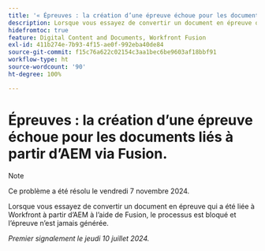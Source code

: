 ```yaml
---
title: '« Épreuves : la création d’une épreuve échoue pour les documents liés à partir d’AEM via Fusion »'
description: Lorsque vous essayez de convertir un document en épreuve qui a été liée à Workfront à partir d’AEM à l’aide de Fusion, le processus est bloqué et l’épreuve n’est jamais générée.
hidefromtoc: true
feature: Digital Content and Documents, Workfront Fusion
exl-id: 411b274e-7b93-4f15-ae0f-992eba40de84
source-git-commit: f15c76a622c02154c3aa1bec6be9603af18bbf91
workflow-type: ht
source-wordcount: '90'
ht-degree: 100%

---
```


# Épreuves : la création d’une épreuve échoue pour les documents liés à partir d’AEM via Fusion.

>[!NOTE]
>
>Ce problème a été résolu le vendredi 7 novembre 2024.

Lorsque vous essayez de convertir un document en épreuve qui a été liée à Workfront à partir d’AEM à l’aide de Fusion, le processus est bloqué et l’épreuve n’est jamais générée.

_Premier signalement le jeudi 10 juillet 2024._
